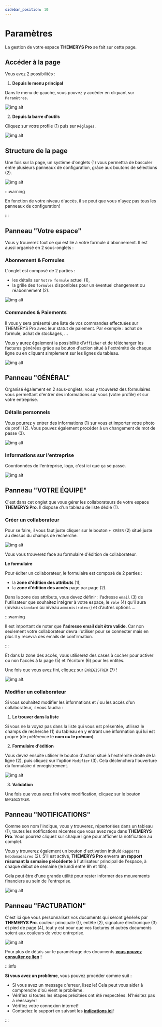 ```yaml
---
sidebar_position: 10
---
```


# Paramètres

La gestion de votre espace **THEMERYS Pro** se fait sur cette page.

## Accéder à la page
Vous avez 2 possibilités :

1. **Depuis le menu principal**

Dans le menu de gauche, vous pouvez y accéder en cliquant sur `Paramètres`.

![img alt](/img/parametres-goto.png)

2. **Depuis la barre d'outils**

Cliquez sur votre profile (1) puis sur `Réglages`.

![img alt](/img/parametres-goto-infobar.png)

## Structure de la page
Une fois sur la page, un système d'onglets (1) vous permettra de basculer entre plusieurs panneaux de configuration, grâce aux boutons de sélections (2).

![img alt](/img/parametres-structure.png)

:::warning

En fonction de votre niveau d'accès, il se peut que vous n'ayez pas tous les panneaux de configuration!

:::

## Panneau "Votre espace"
Vous y trouverez tout ce qui est lié à votre formule d'abonnement. 
Il est aussi organisé en 2 sous-onglets :

### Abonnement & Formules
L'onglet est composé de 2 parties :
- les détails sur `Votre formule` actuel (1),
- la grille des `formules` disponibles pour un éventuel changement ou réabonnement (2).

![img alt](/img/parametres-abonnements.png)

### Commandes & Paiements
Il vous y sera présenté une liste de vos commandes effectuées sur THEMERYS Pro avec leur statut de paiement.
Par exemple : achat de formule, achat de stockages, ...

Vous y aurez également la possibilité d'`Afficher` et de télécharger les factures générées grâce au bouton d'action
situé à l'extrémité de chaque ligne ou en cliquant simplement sur les lignes du tableau.

![img alt](/img/parametres-commandes.png)

## Panneau "GÉNÉRAL"
Organisé également en 2 sous-onglets, vous y trouverez des formulaires vous permettant d'entrer des informations sur vous (votre profile) 
et sur votre entreprise.

### Détails personnels
Vous pourrez y entrer des informations (1) sur vous et importer votre photo de profil (2).
Vous pouvez également procéder à un changement de mot de passe (3).

![img alt](/img/parametres-profile.png)

### Informations sur l'entreprise
Coordonnées de l'entreprise, logo, c'est ici que ça se passe.

![img alt](/img/parametres-entreprise.png)

## Panneau "VOTRE ÉQUIPE"
C'est dans cet onglet que vous gérer les collaborateurs de votre espace **THEMERYS Pro**.
Il dispose d'un tableau de liste dédié (1).

### Créer un collaborateur
Pour se faire, il vous faut juste cliquer sur le bouton `+ CRÉER` (2) situé juste au dessus du champs de recherche.

![img alt](/img/parametres-equipe-creation.png)

Vous vous trouverez face au formulaire d'édition de collaborateur.

**Le formulaire**

Pour éditer un collaborateur, le formulaire est composé de 2 parties : 

- la **zone d'édition des attributs** (1),
- la **zone d'édition des accès** page par page (2).

Dans la zone des attributs, vous devez définir : l'adresse `email` (3) de l'utilisateur que souhaitez intégrer à votre espace,
le `rôle` (4) qu'il aura (niveau `standard` ou niveau `administrateur`) et d'autres options ...

:::warning

Il est important de noter que **l'adresse email doit être valide**. Car non seulement votre collaborateur devra l'utiliser pour se connecter mais en plus
Il y recevra des emails de confirmation.

:::

Et dans la zone des accès, vous utiliserez des cases à cocher pour activer ou non l'accès à la page (5) et l'écriture (6) pour les entités.

Une fois que vous avez fini, cliquez sur `ENREGISTRER` (7) !

![img alt](/img/parametres-equipe-creation-form.png).

### Modifier un collaborateur
Si vous souhaitez modifier les informations et / ou les accès d'un collaborateur, il vous faudra :
1. **Le trouver dans la liste** 

Si vous ne la voyez pas dans la liste qui vous est présentée, utilisez le champs de recherche (1) du tableau
en y entrant une information qui lui est propre (de préférence le **nom ou le prénom**).

2. **Formulaire d'édition** 

Vous devez ensuite utiliser le bouton d'action situé à l'extrémité droite de la ligne (2), puis cliquez sur l'option `Modifier` (3).
Cela déclenchera l'ouverture du formulaire d'enregistrement.

![img alt](/img/parametres-equipe-modifier.png)

3. **Validation**

Une fois que vous avez fini votre modification, cliquez sur le bouton `ENREGISTRER`.

## Panneau "NOTIFICATIONS"
Comme son nom l'indique, vous y trouverez, répertoriées dans un tableau (1), toutes les notifications récentes que vous avez reçu dans **THEMERYS Pro**.
Vous pourrez cliquez sur chaque ligne pour afficher la notification au complet.

Vous y trouverez également un bouton d'activation intitulé `Rapports hebdomadaires` (2). S'il est activé,  **THEMERYS Pro** enverra **un rapport résumant la semaine précédente** à l'utilisateur principal de l'espace, à chaque début de semaine (le lundi entre 9h et 10h).

Cela peut être d'une grande utilité pour rester informer des mouvements financiers au sein de l'entreprise.

![img alt](/img/parametres-notifiactions.png)

## Panneau "FACTURATION"
C'est ici que vous personnalisez vos documents qui seront générés par **THEMERYS Pro**.
couleur principale (1), entête (2), signature électronique (3) et pied de page (4), tout y est pour que vos factures et autres documents soient aux couleurs de 
votre entreprise.

![img alt](/img/parametres-facturation.png)

Pour plus de détais sur le paramétrage des documents **[vous pouvez consulter ce lien](./premiers-pas/configuration/documents-generes)** !

:::info

**Si vous avez un problème**, vous pouvez procéder comme suit :
- Si vous avez un message d'erreur, lisez le! Cela peut vous aider à comprendre d'où vient le problème.
- Vérifiez si toutes les étapes précitées ont été respectées. N'hésitez pas à reéssayer!
- Vérifiez votre connexion internet!
- Contactez le support en suivant les **[indications ici](./outils/contact-support)**!

:::

